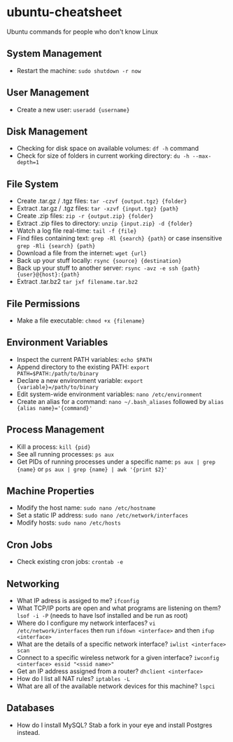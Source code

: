 ubuntu-cheatsheet
=================

Ubuntu commands for people who don't know Linux

## System Management
* Restart the machine: `sudo shutdown -r now`

## User Management
* Create a new user: `useradd {username}`

## Disk Management
* Checking for disk space on available volumes: `df -h` command
* Check for size of folders in current working directory: `du -h --max-depth=1`

## File System
* Create .tar.gz / .tgz files: `tar -czvf {output.tgz} {folder}`
* Extract .tar.gz / .tgz files: `tar -xzvf {input.tgz} {path}`
* Create .zip files: `zip -r {output.zip} {folder}`
* Extract .zip files to directory: `unzip {input.zip} -d {folder}`
* Watch a log file real-time: `tail -f {file}`
* Find files containing text: `grep -Rl {search} {path}` or case insensitive `grep -Rli {search} {path}`
* Download a file from the internet: `wget {url}`
* Back up your stuff locally: `rsync {source} {destination}`
* Back up your stuff to another server: `rsync -avz -e ssh {path} {user}@{host}:{path}`
* Extract .tar.bz2 `tar jxf filename.tar.bz2`

## File Permissions
* Make a file executable: `chmod +x {filename}`

## Environment Variables
* Inspect the current PATH variables: `echo $PATH`
* Append directory to the existing PATH: `export PATH=$PATH:/path/to/binary`
* Declare a new environment variable: `export {variable}=/path/to/binary`
* Edit system-wide environment variables: `nano /etc/environment`
* Create an alias for a command: `nano ~/.bash_aliases` followed by `alias {alias name}='{command}'`

## Process Management
* Kill a process: `kill {pid}`
* See all running processes: `ps aux`
* Get PIDs of running processes under a specific name: `ps aux | grep {name}` or `ps aux | grep {name} | awk '{print $2}'`

## Machine Properties
* Modify the host name: `sudo nano /etc/hostname`
* Set a static IP address: `sudo nano /etc/network/interfaces`
* Modify hosts: `sudo nano /etc/hosts`

## Cron Jobs
* Check existing cron jobs: `crontab -e`

## Networking
* What IP adress is assiged to me? `ifconfig`
* What TCP/IP ports are open and what programs are listening on them? `lsof -i -P` (needs to have lsof installed and be run as root)
* Where do I configure my network interfaces? `vi /etc/network/interfaces` then run `ifdown <interface>` and then `ifup <interface>`
* What are the details of a specific network interface? `iwlist <interface> scan`
* Connect to a specific wireless network for a given interface? `iwconfig <interface> essid "<ssid name>"`
* Get an IP address assigned from a router? `dhclient <interface>`
* How do I list all NAT rules? `iptables -L`
* What are all of the available network devices for this machine? `lspci`

## Databases
* How do I install MySQL? Stab a fork in your eye and install Postgres instead.
